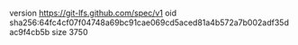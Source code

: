 version https://git-lfs.github.com/spec/v1
oid sha256:64fc4cf07f04748a69bc91cae069cd5aced81a4b572a7b002adf35dac9f4cb5b
size 3750
